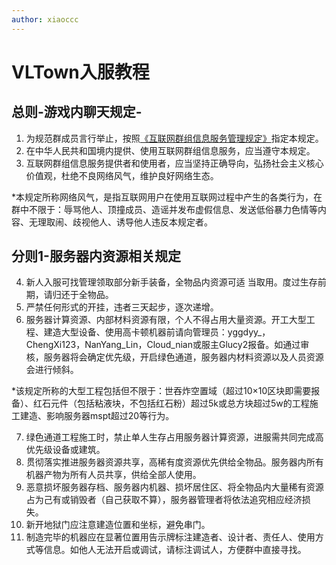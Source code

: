 ```yaml
---
author: xiaoccc
---
```

# VLTown入服教程

## 总则-游戏内聊天规定-

1. 为规范群成员言行举止，按照[《互联网群组信息服务管理规定》](http://www.cac.gov.cn/2017-09/07/c_1121623889.htm)指定本规定。
2. 在中华人民共和国境内提供、使用互联网群组信息服务，应当遵守本规定。
3. 互联网群组信息服务提供者和使用者，应当坚持正确导向，弘扬社会主义核心价值观，杜绝不良网络风气，维护良好网络生态。

*本规定所称网络风气，是指互联网用户在使用互联网过程中产生的各类行为，在群中不限于：辱骂他人、顶撞成员、造谣并发布虚假信息、发送低俗暴力色情等内容、无理取闹、歧视他人、诱导他人违反本规定者。

## 分则1-服务器内资源相关规定

4. 新人入服可找管理领取部分新手装备，全物品内资源可适	  当取用。度过生存前期，请归还于全物品。
5. 严禁任何形式的开挂，违者三天起步，逐次递增。
6. 服务器计算资源、内部材料资源有限，个人不得占用大量资源。开工大型工程、建造大型设备、使用高卡顿机器前请向管理员：yggdyy_，ChengXi123，NanYang_Lin，Cloud_nian或服主Glucy2报备。如通过审核，服务器将会确定优先级，开启绿色通道，服务器内材料资源以及人员资源会进行倾斜。

*该规定所称的大型工程包括但不限于：世吞炸空置域（超过10×10区块即需要报备）、红石元件（包括粘液块，不包括红石粉）超过5k或总方块超过5w的工程施工建造、影响服务器mspt超过20等行为。

7. 绿色通道工程施工时，禁止单人生存占用服务器计算资源，进服需共同完成高优先级设备或建筑。
8. 贯彻落实推进服务器资源共享，高稀有度资源优先供给全物品。服务器内所有机器产物为所有人员共享，供给全部人使用。
9. 恶意损坏服务器存档、服务器内机器、损坏居住区、将全物品内大量稀有资源占为己有或销毁者（自己获取不算），服务器管理者将依法追究相应经济损失。
10. 新开地狱门应注意建造位置和坐标，避免串门。
11. 制造完毕的机器应在显著位置用告示牌标注建造者、设计者、责任人、使用方式等信息。如他人无法开启或调试，请标注调试人，方便群中直接寻找。
